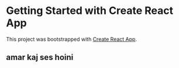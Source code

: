 # Getting Started with Create React App

This project was bootstrapped with [Create React App](https://github.com/facebook/create-react-app).

## amar  kaj ses hoini

